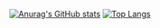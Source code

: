 [![Anurag's GitHub stats](https://github-readme-stats.vercel.app/api?username=maxime-dodin&count_private=true&show_icons=true&theme=merko)](https://github.com/anuraghazra/github-readme-stats)
[![Top Langs](https://github-readme-stats.vercel.app/api/top-langs/?username=anuraghazra)](https://github.com/anuraghazra/github-readme-statscount_private=true&show_icons=true&theme=merko)
